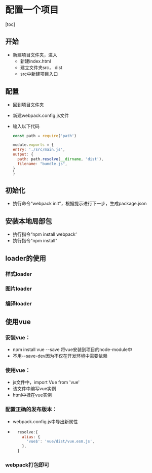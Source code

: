 # 配置一个项目

[toc]

## 开始

* 新建项目文件夹，进入
  * 新建index.html
  * 建立文件夹src， dist
  * src中新建项目入口

## 配置

* 回到项目文件夹

* 新建webpack.config.js文件

* 输入以下代码

	```javascript
  const path = require('path')
  
  module.exports = {
    entry: './src/main.js',
    output: {
      path: path.resolve(__dirname, 'dist'),
      filename: "bundle.js",
    }
  }
  ```

## 初始化

* 执行命令“webpack init”，根据提示进行下一步，生成package.json

## 安装本地局部包

* 执行指令“npm install webpack‘
* 执行指令"npm install"

## loader的使用

### 样式loader

### 图片loader

### 编译loader

## 使用vue

### 安装vue：

* npm install vue --save  将vue安装到项目的node-module中
* 不用--save-dev因为不仅在开发环境中需要依赖



### 使用vue：

* js文件中，import Vue from 'vue'
* 该文件中编写vue实例
* html中挂在vue实例



### 配置正确的发布版本：

* webpack.config.js中导出新属性

* ```javascript
    resolve:{
      alias: {
        'vue$': 'vue/dist/vue.esm.js',
      },
    }
  ```

### webpack打包即可

